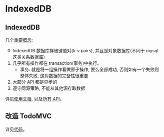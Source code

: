 # IndexedDB

## IndexedDB

几个[重要概念](https://developer.mozilla.org/en-US/docs/Web/API/IndexedDB_API/Basic_Concepts_Behind_IndexedDB#concepts):

0. IndexedDB 数据库存储键值对(k-v pairs), 并且是对象数据库(不同于 mysql 这类关系数据库)
0. 几乎所有操作都在 transaction(事务)中执行。
    * 事务: 就是将一组操作看做原子操作, 要么全部成功, 否则如有一个失败则整体失败, 这对数据的完备性很重要
0. 大部分 API 都是异步的
0. 遵守同源策略, 不能从其他源存取数据

详见[使用文档](https://developer.mozilla.org/en-US/docs/Web/API/IndexedDB_API/Using_IndexedDB), 以及[所有 API](https://developer.mozilla.org/en-US/docs/Web/API/IndexedDB_API)。

## 改造 TodoMVC

详见[代码](https://github.com/luics/web-dev/blob/master/examples/data/TodoMVC-idb.html)。